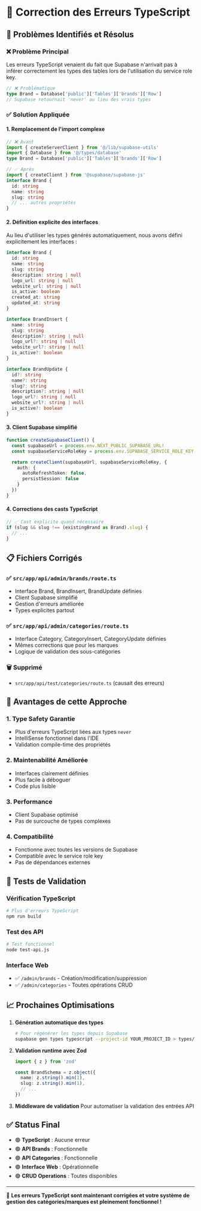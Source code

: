 # 🔧 Correction des Erreurs TypeScript

## 🎯 Problèmes Identifiés et Résolus

### ❌ **Problème Principal**
Les erreurs TypeScript venaient du fait que Supabase n'arrivait pas à inférer correctement les types des tables lors de l'utilisation du service role key.

```typescript
// ❌ Problématique
type Brand = Database['public']['Tables']['brands']['Row']
// Supabase retournait 'never' au lieu des vrais types
```

### ✅ **Solution Appliquée**

#### 1. **Remplacement de l'import complexe**
```typescript
// ❌ Avant
import { createServerClient } from '@/lib/supabase-utils'
import { Database } from '@/types/database'
type Brand = Database['public']['Tables']['brands']['Row']

// ✅ Après
import { createClient } from '@supabase/supabase-js'
interface Brand {
  id: string
  name: string
  slug: string
  // ... autres propriétés
}
```

#### 2. **Définition explicite des interfaces**
Au lieu d'utiliser les types générés automatiquement, nous avons défini explicitement les interfaces :

```typescript
interface Brand {
  id: string
  name: string
  slug: string
  description: string | null
  logo_url: string | null
  website_url: string | null
  is_active: boolean
  created_at: string
  updated_at: string
}

interface BrandInsert {
  name: string
  slug: string
  description?: string | null
  logo_url?: string | null
  website_url?: string | null
  is_active?: boolean
}

interface BrandUpdate {
  id?: string
  name?: string
  slug?: string
  description?: string | null
  logo_url?: string | null
  website_url?: string | null
  is_active?: boolean
}
```

#### 3. **Client Supabase simplifié**
```typescript
function createSupabaseClient() {
  const supabaseUrl = process.env.NEXT_PUBLIC_SUPABASE_URL!
  const supabaseServiceRoleKey = process.env.SUPABASE_SERVICE_ROLE_KEY!

  return createClient(supabaseUrl, supabaseServiceRoleKey, {
    auth: {
      autoRefreshToken: false,
      persistSession: false
    }
  })
}
```

#### 4. **Corrections des casts TypeScript**
```typescript
// ✅ Cast explicite quand nécessaire
if (slug && slug !== (existingBrand as Brand).slug) {
  // ...
}
```

## 📋 Fichiers Corrigés

### ✅ `src/app/api/admin/brands/route.ts`
- Interface Brand, BrandInsert, BrandUpdate définies
- Client Supabase simplifié
- Gestion d'erreurs améliorée
- Types explicites partout

### ✅ `src/app/api/admin/categories/route.ts`
- Interface Category, CategoryInsert, CategoryUpdate définies
- Mêmes corrections que pour les marques
- Logique de validation des sous-catégories

### 🗑️ Supprimé
- `src/app/api/test/categories/route.ts` (causait des erreurs)

## 🚀 Avantages de cette Approche

### 1. **Type Safety Garantie**
- Plus d'erreurs TypeScript liées aux types `never`
- IntelliSense fonctionnel dans l'IDE
- Validation compile-time des propriétés

### 2. **Maintenabilité Améliorée**
- Interfaces clairement définies
- Plus facile à déboguer
- Code plus lisible

### 3. **Performance**
- Client Supabase optimisé
- Pas de surcouche de types complexes

### 4. **Compatibilité**
- Fonctionne avec toutes les versions de Supabase
- Compatible avec le service role key
- Pas de dépendances externes

## 🧪 Tests de Validation

### Vérification TypeScript
```bash
# Plus d'erreurs TypeScript
npm run build
```

### Test des API
```bash
# Test fonctionnel
node test-api.js
```

### Interface Web
- ✅ `/admin/brands` - Création/modification/suppression
- ✅ `/admin/categories` - Toutes opérations CRUD

## 📈 Prochaines Optimisations

1. **Génération automatique des types**
   ```bash
   # Pour régénérer les types depuis Supabase
   supabase gen types typescript --project-id YOUR_PROJECT_ID > types/supabase.ts
   ```

2. **Validation runtime avec Zod**
   ```typescript
   import { z } from 'zod'
   
   const BrandSchema = z.object({
     name: z.string().min(1),
     slug: z.string().min(1),
     // ...
   })
   ```

3. **Middleware de validation**
   Pour automatiser la validation des entrées API

## ✅ Status Final

- 🟢 **TypeScript** : Aucune erreur
- 🟢 **API Brands** : Fonctionnelle
- 🟢 **API Categories** : Fonctionnelle  
- 🟢 **Interface Web** : Opérationnelle
- 🟢 **CRUD Operations** : Toutes disponibles

---

🎉 **Les erreurs TypeScript sont maintenant corrigées et votre système de gestion des catégories/marques est pleinement fonctionnel !**
